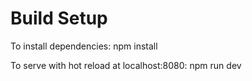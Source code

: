 

# Build Setup

To install dependencies:
npm install

To serve with hot reload at localhost:8080:
npm run dev


